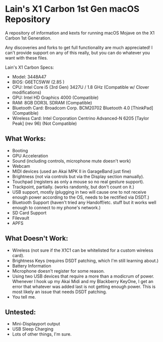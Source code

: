 # Lain's X1 Carbon 1st Gen macOS Repository
A repository of information and kexts for running macOS Mojave on the X1 Carbon 1st Generation.

Any discoveries and forks to get full functionality are much appreciated! I can't provide support on any of this really, but you can do whatever you want with these files.

Lain's X1 Carbon Specs:
- Model: 3448A47
- BIOS: G6ETC5WW (2.85 )
- CPU: Intel Core i5 (3rd Gen) 3427U / 1.8 GHz (Compatible w/ Clover modifications) 
- GPU: Intel HD Graphics 4000 (Compatible)
- RAM: 8GB DDR3L SDRAM (Compatible)
- Bluetooth Card: Broadcom Corp. BCM20702 Bluetooth 4.0 [ThinkPad] (Compatible)
- Wireless Card: Intel Corporation Centrino Advanced-N 6205 [Taylor Peak] (rev 96) (Not Compatible)

## What Works:
- Booting
- GPU Acceleration
- Sound (including controls, microphone mute doesn't work)
- Webcam
- MIDI devices (used an Akai MPK II in GarageBand just fine)
- Brightness (not via controls but via the Display section manually).
- Touchpad (registers as only a mouse so no real gesture support).
- Trackpoint, partially. (works randomly, but don't count on it.)
- USB support, mostly (plugging in two will cause one to not receive enough power according to the OS, needs to be rectified via DSDT.)
- Bluetooth Support (haven't tried any Handoff/etc. stuff but it works well enough to connect to my phone's network.)
- SD Card Support
- Filevault
- APFS

## What Doesn't Work:
- Wireless (not sure if the X1C1 can be whitelisted for a custom wireless card).
- Brightness Keys (requires DSDT patching, which I'm still learning about.)
- Battery Information
- Microphone doesn't register for some reason.
- Using two USB devices that require a more than a modicrum of power. Whenever I hook up my Akai Midi and my Blackberry KeyOne, I get an error that whatever was added last is not getting enough power. This is most likely an issue that needs DSDT patching.
- You tell me.

## Untested:
- Mini-Displayport output
- USB Sleep Charging
- Lots of other things, I'm sure. 
